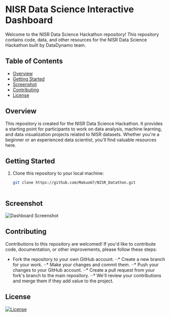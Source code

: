 # NISR Data Science Interactive Dashboard

Welcome to the NISR Data Science Hackathon repository! This repository contains code, data, and other resources for the NISR Data Science Hackathon built by DataDynamo team.

## Table of Contents

- [Overview](#overview)
- [Getting Started](#getting-started)
- [Screenshot](#screenshot)
- [Contributing](#contributing)
- [License](#license)

## Overview

This repository is created for the NISR Data Science Hackathon. It provides a starting point for participants to work on data analysis, machine learning, and data visualization projects related to NISR datasets. Whether you're a beginner or an experienced data scientist, you'll find valuable resources here.

## Getting Started

1. Clone this repository to your local machine:

   ```bash
   git clone https://github.com/Makuo67/NISR_Datathon.git
 
## Screenshot
![Dashboard Screenshot](NISR_Dashboard.png)


## Contributing
Contributions to this repository are welcomed! If you'd like to contribute code, documentation, or other improvements, please follow these steps:

- Fork the repository to your own GitHub account.
⋅⋅* Create a new branch for your work.
⋅⋅* Make your changes and commit them.
⋅⋅* Push your changes to your GitHub account.
⋅⋅* Create a pull request from your fork's branch to the main repository.
⋅⋅* We'll review your contributions and merge them if they add value to the project.

## License
[![License](https://img.shields.io/badge/License-Apache_2.0-blue.svg)](https://opensource.org/licenses/Apache-2.0)